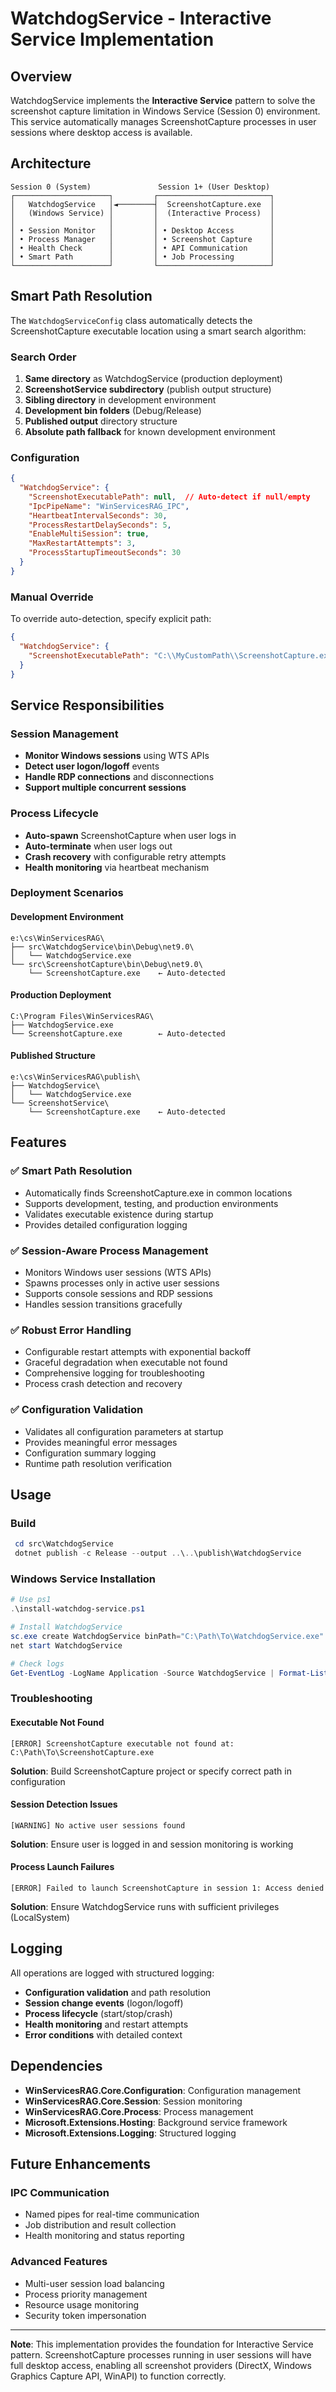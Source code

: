 # WatchdogService - Interactive Service Implementation

## Overview

WatchdogService implements the **Interactive Service** pattern to solve the screenshot capture limitation in Windows Service (Session 0) environment. This service automatically manages ScreenshotCapture processes in user sessions where desktop access is available.

## Architecture

```
Session 0 (System)               Session 1+ (User Desktop)
┌─────────────────────┐         ┌─────────────────────────┐
│   WatchdogService   │◄────────┤  ScreenshotCapture.exe  │
│   (Windows Service) │         │  (Interactive Process)  │
│                     │         │                         │
│ • Session Monitor   │         │ • Desktop Access        │
│ • Process Manager   │         │ • Screenshot Capture    │
│ • Health Check      │         │ • API Communication     │
│ • Smart Path        │         │ • Job Processing        │
└─────────────────────┘         └─────────────────────────┘
```

## Smart Path Resolution

The `WatchdogServiceConfig` class automatically detects the ScreenshotCapture executable location using a smart search algorithm:

### Search Order

1. **Same directory** as WatchdogService (production deployment)
2. **ScreenshotService subdirectory** (publish output structure)
3. **Sibling directory** in development environment
4. **Development bin folders** (Debug/Release)
5. **Published output** directory structure
6. **Absolute path fallback** for known development environment

### Configuration

```json
{
  "WatchdogService": {
    "ScreenshotExecutablePath": null,  // Auto-detect if null/empty
    "IpcPipeName": "WinServicesRAG_IPC",
    "HeartbeatIntervalSeconds": 30,
    "ProcessRestartDelaySeconds": 5,
    "EnableMultiSession": true,
    "MaxRestartAttempts": 3,
    "ProcessStartupTimeoutSeconds": 30
  }
}
```

### Manual Override

To override auto-detection, specify explicit path:

```json
{
  "WatchdogService": {
    "ScreenshotExecutablePath": "C:\\MyCustomPath\\ScreenshotCapture.exe"
  }
}
```

## Service Responsibilities

### Session Management
- **Monitor Windows sessions** using WTS APIs
- **Detect user logon/logoff** events
- **Handle RDP connections** and disconnections
- **Support multiple concurrent sessions**

### Process Lifecycle
- **Auto-spawn** ScreenshotCapture when user logs in
- **Auto-terminate** when user logs out
- **Crash recovery** with configurable retry attempts
- **Health monitoring** via heartbeat mechanism

### Deployment Scenarios

#### Development Environment
```
e:\cs\WinServicesRAG\
├── src\WatchdogService\bin\Debug\net9.0\
│   └── WatchdogService.exe
└── src\ScreenshotCapture\bin\Debug\net9.0\
    └── ScreenshotCapture.exe    ← Auto-detected
```

#### Production Deployment
```
C:\Program Files\WinServicesRAG\
├── WatchdogService.exe
└── ScreenshotCapture.exe        ← Auto-detected
```

#### Published Structure
```
e:\cs\WinServicesRAG\publish\
├── WatchdogService\
│   └── WatchdogService.exe
└── ScreenshotService\
    └── ScreenshotCapture.exe    ← Auto-detected
```

## Features

### ✅ Smart Path Resolution
- Automatically finds ScreenshotCapture.exe in common locations
- Supports development, testing, and production environments
- Validates executable existence during startup
- Provides detailed configuration logging

### ✅ Session-Aware Process Management
- Monitors Windows user sessions (WTS APIs)
- Spawns processes only in active user sessions
- Supports console sessions and RDP sessions
- Handles session transitions gracefully

### ✅ Robust Error Handling
- Configurable restart attempts with exponential backoff
- Graceful degradation when executable not found
- Comprehensive logging for troubleshooting
- Process crash detection and recovery

### ✅ Configuration Validation
- Validates all configuration parameters at startup
- Provides meaningful error messages
- Configuration summary logging
- Runtime path resolution verification

## Usage

### Build 
```powershell
 cd src\WatchdogService
 dotnet publish -c Release --output ..\..\publish\WatchdogService
```

### Windows Service Installation
```powershell
# Use ps1
.\install-watchdog-service.ps1

# Install WatchdogService
sc.exe create WatchdogService binPath="C:\Path\To\WatchdogService.exe" start=auto
net start WatchdogService

# Check logs
Get-EventLog -LogName Application -Source WatchdogService | Format-List
```

### Troubleshooting

#### Executable Not Found
```
[ERROR] ScreenshotCapture executable not found at: C:\Path\To\ScreenshotCapture.exe
```
**Solution**: Build ScreenshotCapture project or specify correct path in configuration

#### Session Detection Issues
```
[WARNING] No active user sessions found
```
**Solution**: Ensure user is logged in and session monitoring is working

#### Process Launch Failures
```
[ERROR] Failed to launch ScreenshotCapture in session 1: Access denied
```
**Solution**: Ensure WatchdogService runs with sufficient privileges (LocalSystem)

## Logging

All operations are logged with structured logging:
- **Configuration validation** and path resolution
- **Session change events** (logon/logoff)
- **Process lifecycle** (start/stop/crash)
- **Health monitoring** and restart attempts
- **Error conditions** with detailed context

## Dependencies

- **WinServicesRAG.Core.Configuration**: Configuration management
- **WinServicesRAG.Core.Session**: Session monitoring
- **WinServicesRAG.Core.Process**: Process management
- **Microsoft.Extensions.Hosting**: Background service framework
- **Microsoft.Extensions.Logging**: Structured logging

## Future Enhancements

### IPC Communication
- Named pipes for real-time communication
- Job distribution and result collection
- Health monitoring and status reporting

### Advanced Features
- Multi-user session load balancing
- Process priority management
- Resource usage monitoring
- Security token impersonation

---

**Note**: This implementation provides the foundation for Interactive Service pattern. ScreenshotCapture processes running in user sessions will have full desktop access, enabling all screenshot providers (DirectX, Windows Graphics Capture API, WinAPI) to function correctly.
